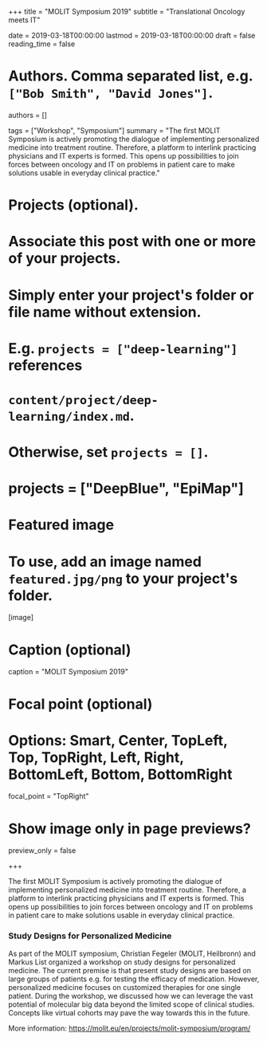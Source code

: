 +++
title = "MOLIT Symposium 2019"
subtitle = "Translational Oncology meets IT"

date = 2019-03-18T00:00:00
lastmod = 2019-03-18T00:00:00
draft = false
reading_time = false

# Authors. Comma separated list, e.g. `["Bob Smith", "David Jones"]`.
authors = []

tags = ["Workshop", "Symposium"]
summary = "The first MOLIT Symposium is actively promoting the dialogue of implementing personalized medicine into treatment routine. Therefore, a platform to interlink practicing physicians and IT experts is formed. This opens up possibilities to join forces between oncology and IT on problems in patient care to make solutions usable in everyday clinical practice."

# Projects (optional).
#   Associate this post with one or more of your projects.
#   Simply enter your project's folder or file name without extension.
#   E.g. `projects = ["deep-learning"]` references 
#   `content/project/deep-learning/index.md`.
#   Otherwise, set `projects = []`.
# projects = ["DeepBlue", "EpiMap"]

# Featured image
# To use, add an image named `featured.jpg/png` to your project's folder. 
[image]
  # Caption (optional)
  caption = "MOLIT Symposium 2019"

  # Focal point (optional)
  # Options: Smart, Center, TopLeft, Top, TopRight, Left, Right, BottomLeft, Bottom, BottomRight
  focal_point = "TopRight"

  # Show image only in page previews?
  preview_only = false

+++

The first MOLIT Symposium is actively promoting the dialogue of implementing personalized medicine into treatment routine. Therefore, a platform to interlink practicing physicians and IT experts is formed. This opens up possibilities to join forces between oncology and IT on problems in patient care to make solutions usable in everyday clinical practice. 

### Study Designs for Personalized Medicine

As part of the MOLIT symposium, Christian Fegeler (MOLIT, Heilbronn) and Markus List organized a workshop on study designs for personalized medicine. The current premise is that present study designs are based on large groups of patients e.g. for testing the efficacy of medication. However, personalized medicine focuses on customized therapies for one single patient. During the workshop, we discussed how we can leverage the vast potential of molecular big data beyond the limited scope of clinical studies. Concepts like virtual cohorts may pave the way towards this in the future. 

More information: https://molit.eu/en/projects/molit-symposium/program/


